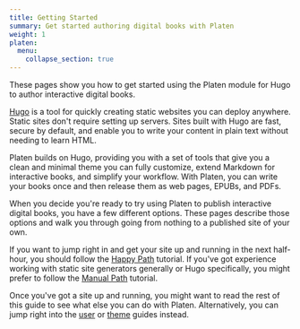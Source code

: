 ```yaml
---
title: Getting Started
summary: Get started authoring digital books with Platen
weight: 1
platen:
  menu:
    collapse_section: true
---
```


These pages show you how to get started using the Platen module for Hugo to author interactive digital books.

[Hugo][01] is a tool for quickly creating static websites you can deploy anywhere. Static sites don't require setting
up servers. Sites built with Hugo are fast, secure by default, and enable you to write your content in plain text
without needing to learn HTML.

Platen builds on Hugo, providing you with a set of tools that give you a clean and minimal theme you can fully
customize, extend Markdown for interactive books, and simplify your workflow. With Platen, you can write your books
once and then release them as web pages, EPUBs, and PDFs.

When you decide you're ready to try using Platen to publish interactive digital books, you have a few different
options. These pages describe those options and walk you through going from nothing to a published site of your own.

If you want to jump right in and get your site up and running in the next half-hour, you should follow the
[Happy Path][01] tutorial. If you've got experience working with static site generators generally or Hugo specifically,
you might prefer to follow the [Manual Path][02] tutorial.

Once you've got a site up and running, you might want to read the rest of this guide to see what else you can do with
Platen. Alternatively, you can jump right into the [user][03] or [theme][04] guides instead.

[01]: https://gohugo.io/about/what-is-hugo
[02]: ./manual-path-setup
[03]: ../using/
[04]: ../styling/
